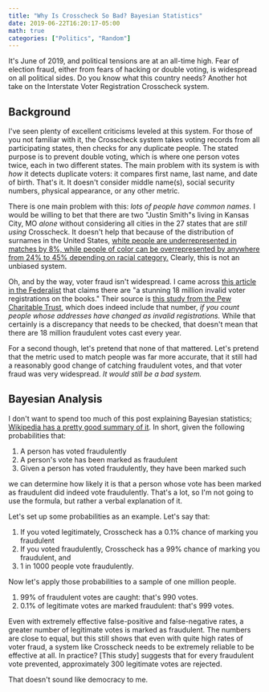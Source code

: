 ```yaml
---
title: "Why Is Crosscheck So Bad? Bayesian Statistics"
date: 2019-06-22T16:20:17-05:00
math: true
categories: ["Politics", "Random"]
---
```


It's June of 2019, and political tensions are at an all-time high.  Fear of
election fraud, either from fears of hacking or double voting, is widespread on
all political sides.  Do you know what this country needs?  Another hot take on
the Interstate Voter Registration Crosscheck system.

## Background

I've seen plenty of excellent criticisms leveled at this system.  For those of
you not familiar with it, the Crosscheck system takes voting records from all
participating states, then checks for any duplicate people.  The stated purpose
is to prevent double voting, which is where one person votes twice, each in two
different states.  The main problem with its system is with *how* it detects
duplicate voters: it compares first name, last name, and date of birth.  That's
it.  It doesn't consider middle name(s), social security numbers, physical
appearance, or any other metric.

There is one main problem with this: *lots of people have common names.*  I
would be willing to bet that there are two "Justin Smith"s living in Kansas
City, MO *alone* without considering all cities in the 27 states that are *still
using* Crosscheck.  It doesn't help that because of the distribution of surnames
in the United States, [white people are underrepresented in matches by 8%, while
people of color can be overrepresented by anywhere from 24% to 45% depending on
racial category.][1] Clearly, this is not an unbiased system.

Oh, and by the way, voter fraud isn't widespread.  I came across [this article
in the Federalist][2] that claims there are "a stunning 18 million invalid voter
registrations on the books."  Their source is [this study from the Pew
Charitable Trust][3], which does indeed include that number, *if you count
people whose addresses have changed as invalid registrations.*  While that
certainly is a discrepancy that needs to be checked, that doesn't mean that
there are 18 million fraudulent votes cast every year.

For a second though, let's pretend that none of that mattered.  Let's pretend
that the metric used to match people was far more accurate, that it still had a
reasonably good change of catching fraudulent votes, and that voter fraud was
very widespread.  *It would still be a bad system.*

## Bayesian Analysis

I don't want to spend too much of this post explaining Bayesian statistics;
[Wikipedia has a pretty good summary of it][4].  In short, given the following
probabilities that:

1. A person has voted fraudulently
2. A person's vote has been marked as fraudulent
3. Given a person has voted fraudulently, they have been marked such

we can determine how likely it is that a person whose vote has been marked as
fraudulent did indeed vote fraudulently.  That's a lot, so I'm not going to use
the formula, but rather a verbal explanation of it.

Let's set up some probabilities as an example.  Let's say that:

1. If you voted legitimately, Crosscheck has a 0.1% chance of marking you
fraudulent
2. If you voted fraudulently, Crosscheck has a 99% chance of marking you
fraudulent, and
3. 1 in 1000 people vote fraudulently.

Now let's apply those probabilities to a sample of one million people.

1. 99% of fraudulent votes are caught: that's 990 votes.
2. 0.1% of legitimate votes are marked fraudulent: that's 999 votes.

Even with extremely effective false-positive and false-negative rates, a greater
number of legitimate votes is marked as fraudulent.  The numbers are close to
equal, but this still shows that even with quite high rates of voter fraud, a
system like Crosscheck needs to be extremely reliable to be effective at all.
In practice?  [This study] suggests that for every fraudulent vote prevented,
approximately 300 legitimate votes are rejected.

That doesn't sound like democracy to me.

[1]: https://web.archive.org/web/20190511082031/https://www.healthofstatedemocracies.org/factors/intercross.html
[2]: https://thefederalist.com/2016/10/13/voter-fraud-real-heres-proof/
[3]: https://www.pewtrusts.org/~/media/legacy/uploadedfiles/pcs_assets/2012/pewupgradingvoterregistrationpdf.pdf
[4]: https://en.wikipedia.org/wiki/Bayesian_statistics
[5]: https://5harad.com/papers/1p1v.pdf
